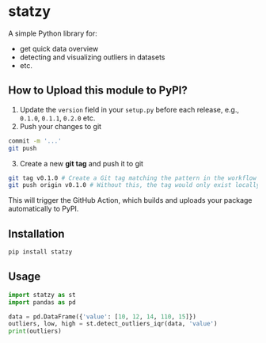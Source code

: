 # statzy

A simple Python library for:
- get quick data overview 
- detecting and visualizing outliers in datasets
- etc.

## How to Upload this module to PyPI?
1. Update the `version` field in your `setup.py` before each release, e.g., `0.1.0`, `0.1.1`, `0.2.0` etc.
2. Push your changes to git
```bash
commit -m '...'
git push
```
3. Create a new **git tag** and push it to git
```bash
git tag v0.1.0 # Create a Git tag matching the pattern in the workflow
git push origin v0.1.0 # Without this, the tag would only exist locally
```

This will trigger the GitHub Action, which builds and uploads your package automatically to PyPI.

## Installation

```bash
pip install statzy
```

## Usage
```python
import statzy as st
import pandas as pd

data = pd.DataFrame({'value': [10, 12, 14, 110, 15]})
outliers, low, high = st.detect_outliers_iqr(data, 'value')
print(outliers)
```
